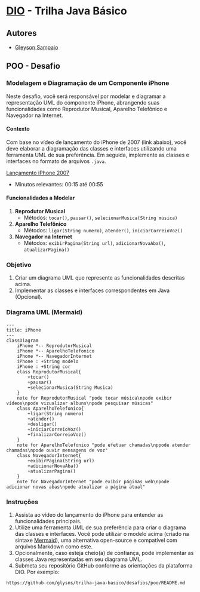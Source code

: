 # [DIO](www.dio.me) - Trilha Java Básico

## Autores

- [Gleyson Sampaio](https://github.com/glysns)

## POO - Desafio

### Modelagem e Diagramação de um Componente iPhone

Neste desafio, você será responsável por modelar e diagramar a representação UML do componente iPhone, abrangendo suas funcionalidades como Reprodutor Musical, Aparelho Telefônico e Navegador na Internet.

#### Contexto

Com base no vídeo de lançamento do iPhone de 2007 (link abaixo), você deve elaborar a diagramação das classes e interfaces utilizando uma ferramenta UML de sua preferência. Em seguida, implemente as classes e interfaces no formato de arquivos `.java`.

[Lançamento iPhone 2007](https://www.youtube.com/watch?v=9ou608QQRq8)

- Minutos relevantes: 00:15 até 00:55

#### Funcionalidades a Modelar

1. **Reprodutor Musical**
   - Métodos: `tocar()`, `pausar()`, `selecionarMusica(String musica)`
2. **Aparelho Telefônico**
   - Métodos: `ligar(String numero)`, `atender()`, `iniciarCorreioVoz()`
3. **Navegador na Internet**
   - Métodos: `exibirPagina(String url)`, `adicionarNovaAba()`, `atualizarPagina()`

### Objetivo

1. Criar um diagrama UML que represente as funcionalidades descritas acima.
2. Implementar as classes e interfaces correspondentes em Java (Opcional).

### Diagrama UML (Mermaid)

```mermaid
---
title: iPhone
---
classDiagram
    iPhone *-- ReprodutorMusical
    iPhone *-- AparelhoTelefonico
    iPhone *-- NavegadorInternet
    iPhone : +String modelo
    iPhone : +String cor
    class ReprodutorMusical{
        +tocar()
        +pausar()
        +selecionarMusica(String Musica)
    }
    note for ReprodutorMusical "pode tocar música\npode exibir vídeos\npode vizualizar albuns\npode pesquisar músicas"
    class AparelhoTelefonico{
        +ligar(String numero)
        +atender()
        +desligar()
        +iniciarCorreioVoz()
        +finalizarCorreioVoz()
    }
    note for AparelhoTelefonico "pode efetuar chamadas\nppode atender chamadas\npode ouvir mensagens de voz"
    class NavegadorInternet{
        +exibirPagina(String url)
        +adicionarNovaAba()
        +atualizarPagina()
    }
    note for NavegadorInternet "pode exibir páginas web\npode adicionar novas abas\npode atualizar a página atual"
```

### Instruções

1. Assista ao vídeo do lançamento do iPhone para entender as funcionalidades principais.
2. Utilize uma ferramenta UML de sua preferência para criar o diagrama das classes e interfaces. Você pode utilizar o modelo acima (criado na sintaxe [Mermaid](https://mermaid.js.org/)), uma alternativa open-source e compatível com arquivos Markdown como este.
3. Opcionalmente, caso esteja cheio(a) de confiança, pode implementar as classes Java representadas em seu diagrama UML.
4. Submeta seu repositório GitHub conforme as orientações da plataforma DIO. Por exemplo:

```bash
https://github.com/glysns/trilha-java-basico/desafios/poo/README.md
```
